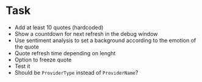 # Task
* Add at least 10 quotes (hardcoded)
* Show a countdown for next refresh in the debug window
* Use sentiment analysis to set a background according to the emotion of the quote
* Quote refresh time depending on lenght
* Option to freeze quote
* Test it
* Should be `ProviderType` instead of `ProviderName`?
